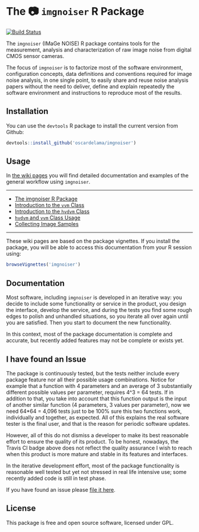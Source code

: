<!-- README.md is generated from README.Rmd. Please edit that file -->
The :camera: `imgnoiser` R Package
==================================

[![Build Status](https://travis-ci.org/oscardelama/imgnoiser.png?branch=master)](https://travis-ci.org/oscardelama/imgnoiser)

The `imgnoiser` (IMaGe NOISE) R package contains tools for the measurement, analysis and characterization of raw image noise from digital CMOS sensor cameras.

The focus of `imgnoiser` is to factorize most of the software environment, configuration concepts, data definitions and conventions required for image noise analysis, in one single point, to easily share and reuse noise analysis papers without the need to deliver, define and explain repeatedly the software environment and instructions to reproduce most of the results.

Installation
------------

You can use the `devtools` R package to install the current version from Github:

``` r
devtools::install_github('oscardelama/imgnoiser')
```

Usage
-----

In [the wiki pages](https://github.com/oscardelama/imgnoiser/wiki) you will find detailed documentation and examples of the general workflow using `imgnoiser`.

------------------------------------------------------------------------

-   [The imgnoiser R Package](https://github.com/oscardelama/imgnoiser/wiki)
-   [Introduction to the `vvm` Class](https://github.com/oscardelama/imgnoiser/wiki/vvm-Class-Introduction)
-   [Introduction to the `hvdvm` Class](https://github.com/oscardelama/imgnoiser/wiki/hvdvm-Class-Introduction)
-   [`hvdvm` and `vvm` Class Usage](https://github.com/oscardelama/imgnoiser/wiki/hvdvm-and-vvm-Class-Usage)
-   [Collecting Image Samples](https://github.com/oscardelama/imgnoiser/wiki/Collecting-Image-Samples)

------------------------------------------------------------------------

These wiki pages are based on the package vignettes. If you install the package, you will be able to access this documentation from your R session using:

``` r
browseVignettes('imgnoiser')
```

Documentation
-------------

Most software, including `imgnoiser` is developed in an iterative way: you decide to include some functionality or service in the product, you design the interface, develop the service, and during the tests you find some rough edges to polish and unhandled situations, so you iterate all over again until you are satisfied. Then you start to document the new functionality.

In this context, most of the package documentation is complete and accurate, but recently added features may not be complete or exists yet.

I have found an Issue
---------------------

The package is continuously tested, but the tests neither include every package feature nor all their possible usage combinations. Notice for example that a function with 4 parameters and an average of 3 substantially different possible values per parameter, requires 4^3 = 64 tests. If in addition to that, you take into account that this function output is the input of another similar function (4 parameters, 3 values per parameter), now we need 64\*64 = 4,096 tests just to be 100% sure this two functions work, individually and together, as expected. All of this explains the real software tester is the final user, and that is the reason for periodic software updates.

However, all of this do not dismiss a developer to make its best reasonable effort to ensure the quality of its product. To be honest, nowadays, the Travis CI badge above does not reflect the quality assurance I wish to reach when this product is more mature and stable in its features and interfaces.

In the iterative development effort, most of the package functionality is reasonable well tested but yet not stressed in real life intensive use; some recently added code is still in test phase.

If you have found an issue please [file it here](https://github.com/oscardelama/imgnoiser/issues).

License
-------

This package is free and open source software, licensed under GPL.
